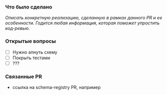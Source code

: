 ### Что было сделано
_Описать конкретную реализацию, сделанную в рамках данного PR и ее особенности. Годится любая информация, которая поможет упростить код-ревью._

### Открытые вопросы
- [ ] Нужно апнуть схему
- [ ] Покрыть тестами
- [ ] ???

### Связанные PR 
- ссылка на schema-registry PR, например


